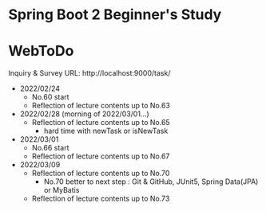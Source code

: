 # Spring Boot 2 Beginner's Study
# WebToDo
Inquiry & Survey URL: http://localhost:9000/task/
- 2022/02/24
	- No.60 start<br>
	- Reflection of lecture contents up to No.63
- 2022/02/28 (morning of 2022/03/01...)
	- Reflection of lecture contents up to No.65
		- hard time with newTask or isNewTask
- 2022/03/01
	- No.66 start<br>
	- Reflection of lecture contents up to No.67
- 2022/03/09
	- Reflection of lecture contents up to No.70
		- No.70 better to next step : Git & GitHub, JUnit5, Spring Data(JPA) or MyBatis
	- Reflection of lecture contents up to No.73
	